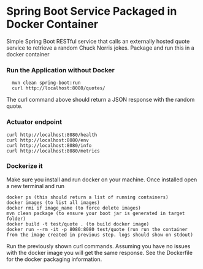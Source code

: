 Spring Boot Service Packaged in Docker Container
=======

Simple Spring Boot RESTful service that calls an externally hosted quote service to retrieve a random Chuck Norris jokes. Package and run this in a docker container


### Run the Application without Docker
      mvn clean spring-boot:run
      curl http://localhost:8080/quotes/
The curl command above should return a JSON response with the random quote.

### Actuator endpoint
    curl http://localhost:8080/health 
    curl http://localhost:8080/env
    curl http://localhost:8080/info
    curl http://localhost:8080/metrics
    

### Dockerize it
Make sure you install and run docker on your machine. Once installed open a new terminal and run

    docker ps (this should return a list of running containers)
    docker images (to list all images)
    docker rmi if image_name (to force delete images)
    mvn clean package (to ensure your boot jar is generated in target folder)
    docker build -t test/quote . (to build docker image)
    docker run --rm -it -p 8080:8080 test/quote (run run the container from the image created in previous step. logs should show on stdout)

Run the previously shown curl commands. Assuming you have no issues with the docker image you will get the same response. See the Dockerfile for the docker packaging information.